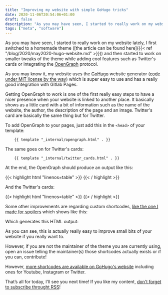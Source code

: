 ```yaml
---
title: "Improving my website with simple GoHugo tricks"
date: 2020-11-06T20:54:06+01:00
draft: false
description: "As you may have seen, I started to really work on my website lately..."
tags: ["meta", "software"]
---
```


As you may have seen, I started to really work on my website lately, I first switched to a homemade theme ([the article can be found here]({{< ref "/blog/2020/may2020-hugo-website.md" >}})) and then started to work on smaller tweaks of the theme while adding cool features such as Twitter's cards or integrating the [OpenGraph](https://ogp.me/) protocol.

As you may know it, my website uses the [GoHugo](https://gohugo.io/) website generator ([code under MIT license by the way](https://forge.tedomum.net/jae/main-website)) which is super easy to use and has a really good integration with Gitlab Pages.

Getting OpenGraph to work is one of the first really easy steps to have a nicer presence when your website is linked to another place. It basically shows as a little card with a bit of information such as the name of the website, the author, the description of the page and an image. Twitter's card are basically the same thing but for Twitter.

To add OpenGraph to your pages, just add this in the `<head>` of your template:

```
    {{ template "_internal/opengraph.html" . }}
```

The same goes on for Twitter's cards:

```
    {{ template "_internal/twitter_cards.html" . }}
```

At the end, the OpenGraph should produce an output like this:

{{< highlight html "linenos=table" >}}
<meta property="og:site_name" content="Jae" />
<meta property="og:locale" content="nn_NO" />
<meta property="og:type" content="article" />
<meta property="og:url" content="http://jae.moe/blog/nov2020-improvements/" />
<meta property="og:title" content="Improving my website with simple GoHugo tricks" />
<meta property="og:image" content="http://jae.moe/images/logo.svg" />
<meta property="og:description" content="As you may have seen, I started to really work on my website lately..." />
{{< / highlight >}}

And the Twitter's cards:

{{< highlight html "linenos=table" >}}
<meta name="twitter:card" content="summary"/>
<meta name="twitter:title" content="Improving my website with simple GoHugo tricks"/>
<meta name="twitter:description" content="As you may have seen, I started to really work on my website lately..."/>
{{< / highlight >}}

Some other improvements are regarding custom shortcodes, [like the one I made for spoilers](https://forge.tedomum.net/jae/main-website/-/blob/master/layouts/shortcodes/spoiler.html) which shows like this:

Which generates this HTML output:

As you can see, this is actually really easy to improve small bits of your website if you really want to.

However, if you are not the maintainer of the theme you are currently using, open an issue telling the maintainer(s) those shortcodes actually exists or if you can, contribute!

However, [more shortcodes are available on GoHugo's website](https://gohugo.io/content-management/shortcodes/) including ones for Youtube, Instagram or Twitter.

That’s all for today,
I'll see you next time!
If you like my content, [don't forget to subscribe throught RSS](/blog/index.xml)!
